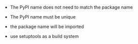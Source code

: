 
- The PyPI name does not need to match the package name
- The PyPI name must be unique
- the package name will be imported

- use setuptools as a build system